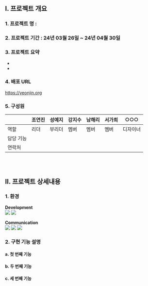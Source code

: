 ## Ⅰ. 프로젝트 개요
### 1. 프로젝트 명 : 
### 2. 프로젝트 기간 : 24년 03월 26일 ~ 24년 04월 30일
### 3. 프로젝트 요약
- 
- 
### 4. 배포 URL
https://yeonjin.org
### 5. 구성원
| | 조연진 | 성예지 | 강지수 | 남해리 | 서가희 | ○○○ |
| --- | --- | --- | --- | --- | --- | --- |
| 역할 | 리더 | 부리더 | 멤버 | 멤버 | 멤버 | 디자이너 |
| 담당 기능 |  |  |  |  |  |  |
| 연락처 |  |  |  |  |  |  |

<br>
<br>

## Ⅱ. 프로젝트 상세내용
### 1. 환경
**Development** <br>
<img src="https://img.shields.io/badge/typescript-3178C6?style=for-the-badge&logo=typescript&logoColor=white">
<img src="https://img.shields.io/badge/next.js-000000?style=for-the-badge&logo=next.js&logoColor=white">

**Communication** <br>
<img src="https://img.shields.io/badge/notion-000000?style=for-the-badge&logo=notion&logoColor=white">
<img src="https://img.shields.io/badge/slack-4A154B?style=for-the-badge&logo=slack&logoColor=white">
<img src="https://img.shields.io/badge/github-181717?style=for-the-badge&logo=github&logoColor=white">


### 2. 구현 기능 설명
#### a. 첫 번째 기능
#### b. 두 번째 기능
#### c. 세 번째 기능
